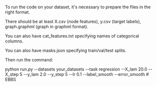 To run the code on your dataset, it's necessary to prepare the files in the right format.

There should be at least X.csv (node features), y.csv (target labels), graph.graphml (graph in graphml format).

You can also have cat_features.txt specifying names of categorical columns.

You can also have masks.json specifying train/val/test splits.

Then run the command:

python run.py   --datasets  your_datasets   --task regression   --X_lam 20.0 --X_step 5  --y_lam 2.0 --y_step 5  --lr 0.1    --label_smooth  --error_smooth # EBBS
